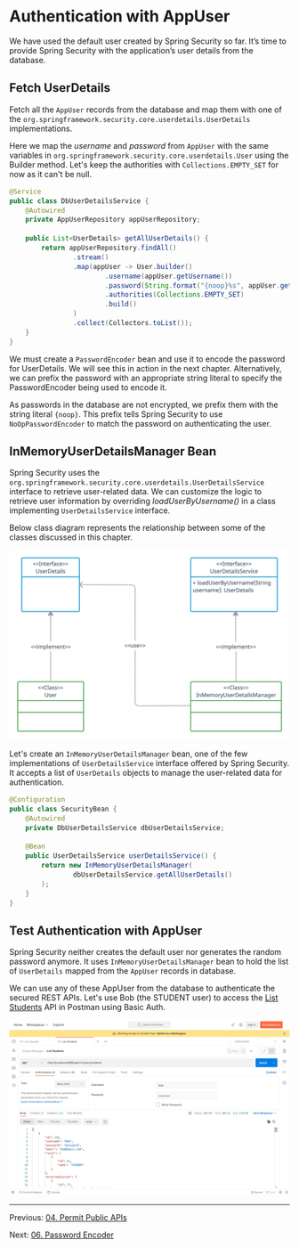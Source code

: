 # Authentication with AppUser

We have used the default user created by Spring Security so far. It’s time to provide Spring Security with the application’s user details from the database.

## Fetch UserDetails

Fetch all the `AppUser` records from the database and map them with one of the `org.springframework.security.core.userdetails.UserDetails` implementations.

Here we map the *username* and *password* from `AppUser` with the same variables in `org.springframework.security.core.userdetails.User` using the Builder method. Let's keep the authorities with `Collections.EMPTY_SET` for now as it can't be null.

```java
@Service
public class DbUserDetailsService {    
    @Autowired    
    private AppUserRepository appUserRepository;    
    
    public List<UserDetails> getAllUserDetails() {    
        return appUserRepository.findAll()    
                .stream()    
                .map(appUser -> User.builder()    
                        .username(appUser.getUsername())    
                        .password(String.format("{noop}%s", appUser.getPassword()))    
                        .authorities(Collections.EMPTY_SET)    
                        .build()    
                )    
                .collect(Collectors.toList());    
    }  
}  
```  

We must create a `PasswordEncoder` bean and use it to encode the password for UserDetails. We will see this in action in the next chapter. Alternatively, we can prefix the password with an appropriate string literal to specify the PasswordEncoder being used to encode it.

As passwords in the database are not encrypted, we prefix them with the string literal `{noop}`. This prefix tells Spring Security to use `NoOpPasswordEncoder` to match the password on authenticating the user.

## InMemoryUserDetailsManager Bean

Spring Security uses the `org.springframework.security.core.userdetails.UserDetailsService` interface to retrieve user-related data. We can customize the logic to retrieve user information by overriding *loadUserByUsername()* in a class implementing `UserDetailsService` interface.

Below class diagram represents the relationship between some of the classes discussed in this chapter.

![Class Diagram](./assets/class_diagram.png)

Let's create an `InMemoryUserDetailsManager` bean, one of the few implementations of `UserDetailsService` interface offered by Spring Security. It accepts a list of `UserDetails` objects to manage the user-related data for authentication.

```java
@Configuration  
public class SecurityBean {  
	@Autowired  
	private DbUserDetailsService dbUserDetailsService;  
  
	@Bean  
	public UserDetailsService userDetailsService() {  
		return new InMemoryUserDetailsManager(  
		        dbUserDetailsService.getAllUserDetails()  
		); 
	}  
}
```

## Test Authentication with AppUser

Spring Security neither creates the default user nor generates the random password anymore. It uses `InMemoryUserDetailsManager` bean to hold the list of `UserDetails` mapped from the `AppUser` records in database.

We can use any of these AppUser from the database to authenticate the secured REST APIs. Let's use Bob (the STUDENT user) to access the [List Students](http://localhost:8080/api/v1/users/students) API in Postman using Basic Auth.

![List Students Response - Basic Auth using AppUser - Postman](./assets/list_students_app_user_basic_auth.png)

***

Previous: [04. Permit Public APIs](https://github.com/SankaranarayananMurugan/spring-security-guide/tree/main/04.%20Permit%20Public%20APIs)

Next: [06. Password Encoder](https://github.com/SankaranarayananMurugan/spring-security-guide/tree/main/06.%20Password%20Encoder)